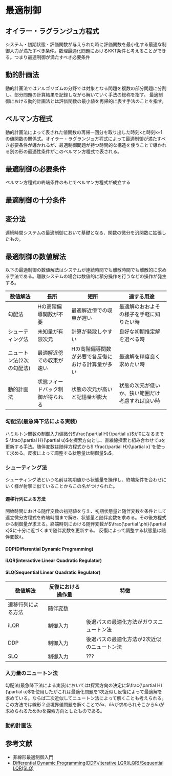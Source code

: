 # 最適制御

## オイラー・ラグランジュ方程式
システム・初期状態・評価関数が与えられた時に評価関数を最小化する最適な制御入力が満たすべき条件。数理最適化問題におけるKKT条件と考えることができる。つまり最適制御が満たすべき必要条件

## 動的計画法
動的計画法ではアルゴリズムの分野では対象となる問題を複数の部分問題に分割し、部分問題の計算結果を記録しながら解いていく手法の総称を指す。
最適制御における動的計画法とは評価関数の最小値を再帰的に表す手法のことを指す。

## ベルマン方程式
動的計画法によって表された値関数の再帰一回分を取り出した時刻kと時刻k+1の値関数の関係式。オイラー・ラグランジュ方程式によって最適制御が満たすべき必要条件が導かれるが、最適制御問題が持つ時間的な構造を使うことで導かれる別の形の最適性条件がこのベルマン方程式で表される。

## 最適制御の必要条件
ベルマン方程式の終端条件のもとでベルマン方程式が成立する

## 最適制御の十分条件


## 変分法
連続時間システムの最適制御において基礎となる、関数の微分を汎関数に拡張したもの。

## 最適制御の数値解法
以下の最適制御の数値解法はシステムが連続時間でも離散時間でも離散的に求める手法である。離散システムの場合は数値的に積分操作を行うなどの操作が発生する。

| 数値解法                  | 長所                             | 短所                                              | 適する用途                                       | 
| ------------------------- | -------------------------------- | ------------------------------------------------- | ------------------------------------------------ | 
| 勾配法                    | Hの高階偏導関数が不要            | 最適解近傍での収束が遅い                          | 最適解のおおよその様子を手軽に知りたい時         | 
| シューティング法          | 未知量が有限次元                 | 計算が発散しやすい                                | 良好な初期推定解を選べる時                       | 
| ニュートン法(2次の勾配法) | 最適解近傍での収束が速い         | Hの高階偏導関数が必要で各反復における計算量が多い | 最適解を精度良く求めたい時                       | 
| 動的計画法                | 状態フィードバック制御が得られる | 状態の次元が高いと記憶量が膨大                    | 状態の次元が低いか、狭い範囲だけ考慮すれば良い時 | 

### 勾配法(最急降下法による実装)
ハミルトン関数の制御入力偏微分$`\frac{\partial H}{\partial u}`$が0になるまで$`-\frac{\partial H}{\partial u}`$を探索方向とし、直線線探索と組み合わせて$`u`$を更新する手法。随伴変数は随伴方程式から$`\frac{\partial H}{\partial x}`を使って求める。反復によって調整する状態量は制御量$`u`$。

### シューティング法
シューティング法という名前は初期値から状態量を操作し、終端条件を合わせにいく様が射撃に似ていることからこの名がつけられた。

#### 遷移行列による方法
開始時間における随伴変数の初期値を与え、初期状態量と随伴変数を条件として連立微分方程式を終端時間まで解き、状態量と随伴変数を求める。その後方程式から制御量が求まる。終端時刻における随伴変数が$`\frac{\partial \phi}{\partial x}`$に十分に近づくまで随伴変数を更新する。
反復によって調整する状態量は随伴変数$`\lambda`$。


#### DDP(Differential Dynamic Programming)
#### iLQR(interactive Linear Quadratic Regulator)
#### SLQ(Sequential Linear Quadratic Regulator)

| 数値解法           | 反復における操作量 | 特徴                                              | 
| ------------------ | ------------------ | ------------------------------------------------- | 
| 遷移行列による方法 | 随伴変数           |                                                   | 
| iLQR               | 制御入力           | 後退パスの最適化方法がガウスニュートン法 | 
| DDP                | 制御入力           | 後退パスの最適化方法が2次近似のニュートン法       | 
| SLQ                | 制御入力           | ???                                               | 

### 入力量のニュートン法
勾配法(最急降下法による実装)においてはt探索方向の決定に$`\frac{\partial H}{\partial u}`$を使用したがこれは最適化問題を1次近似し反復によって最適解を求めている。ならば二次近似してニュートン法によって解くことも考えられる。この方法では線形２点境界値問題を解くことで$`\delta x`$、$`\delta \lambda`$が求められそこから$`\delta u`$が求められるため$`\delta u`$を探索方向としたものである。

### 動的計画法


## 参考文献
- 非線形最適制御入門
- [Differential Dynamic Programming(DDP)/iterative LQR(iLQR)/Sequential LQR(SLQ)](https://blog.syundo.org/post/20180917-ddp-ilqr-slq/)